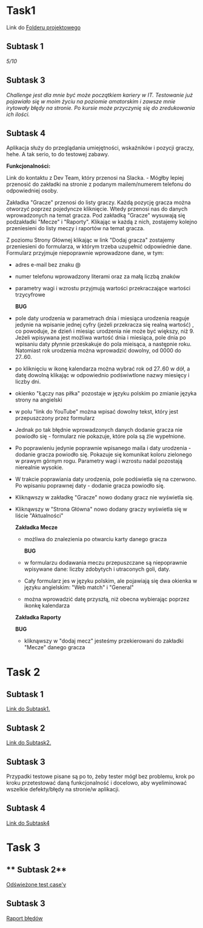 # Task1 

Link do [Folderu projektowego](https://drive.google.com/drive/folders/1c4sKS66uCayTp5wvnn-Ec3eMAT5dYItf?usp=drive_link)


## **Subtask 1**

*5/10*


## **Subtask 3**

*Challenge jest dla mnie być może początkiem kariery w IT. Testowanie już pojawiało się w moim życiu na poziomie amatorskim i zawsze mnie irytowały błędy na stronie. Po kursie może przyczynię się do zredukowania ich ilości.*

## **Subtask 4**

Aplikacja służy do przeglądania umiejętności, wskaźników i pozycji graczy, hehe. A tak serio, to do testowej zabawy.

**Funkcjonalności:**

Link do kontaktu z Dev Team, który przenosi na Slacka. - Mógłby lepiej przenosić do zakładki na stronie z podanym mailem/numerem telefonu do odpowiedniej osoby.

Zakładka "Gracze" przenosi do listy graczy. Każdą pozycję gracza można otworzyć poprzez pojedyncze kliknięcie. Wtedy przenosi nas do danych wprowadzonych na temat gracza. Pod zakładką "Gracze" wysuwają się podzakładki "Mecze" i "Raporty". Klikając w każdą z nich, zostajemy kolejno przeniesieni do listy meczy i raportów na temat gracza.

Z poziomu Strony Głównej klikając w link "Dodaj gracza" zostajemy przeniesieni do formularza, w którym trzeba uzupełnić odpowiednie dane. Formularz przyjmuje niepoprawnie wprowadzone dane, w tym: 

- adres e-mail bez znaku @

- numer telefonu wprowadzony literami oraz za małą liczbą znaków

- parametry wagi i wzrostu przyjmują wartości przekraczające wartości trzycyfrowe

  **BUG**

- pole daty urodzenia w parametrach dnia i miesiąca urodzenia reaguje jedynie na wpisanie jednej cyfry (jeżeli przekracza się realną wartość) , co powoduje, że dzień i miesiąc urodzenia nie może być większy, niż 9. Jeżeli wpisywana jest możliwa wartość dnia i miesiąca, pole dnia po wpisaniu daty płynnie przeskakuje do pola mieisąca, a następnie roku. Natomiast rok urodzenia można wprowadzić dowolny, od 0000 do 27..60.
  
- po kliknięciu w ikonę kalendarza można wybrać rok od 27..60 w dół, a datę dowolną klikając w odpowiednio podświwtlone nazwy miesięcy i liczby dni.

- okienko "Łączy nas piłka" pozostaje w języku polskim po zmianie języka strony na angielski
  
- w polu "link do YouTube" można wpisać dowolny tekst, który jest przepuszczony przez formularz

- Jednak po tak błędnie wprowadzonych danych dodanie gracza nie powiodło się - formularz nie pokazuje, które pola są źle wypełnione.

- Po poprawieniu jedynie poprawnie wpisanego maila i daty urodzenia - dodanie gracza powiodło się. Pokazuje się komunikat koloru zielonego w prawym górnym rogu. Parametry wagi i wzrostu nadal pozostają nierealnie wysokie.
  
- W trakcie poprawiania daty urodzenia, pole podświetla się na czerwono. Po wpisaniu poprawnej daty - dodanie gracza powiodło się.
  
- Kliknąwszy w zakładkę "Gracze" nowo dodany gracz nie wyświetla się.
  
- Kliknąwszy w "Strona Główna" nowo dodany graczy wyświetla się w liście "Aktualności"

  **Zakładka Mecze**

  - możliwa do znalezienia po otwarciu karty danego gracza
 
    **BUG**
    
  - w formularzu dodawania meczu przepuszczane są niepoprawnie wpisywane dane: liczby zdobytych i utraconych goli, daty.
 
  - Cały formularz jes w języku polskim, ale pojawiają się dwa okienka w języku angielskim: "Web match" i "General"
 
  - można wprowadzić datę przyszłą, niż obecna wybierając poprzez ikonkę kalendarza
 
  **Zakładka Raporty**

  **BUG**

  - kliknąwszy w "dodaj mecz" jesteśmy przekierowani do zakładki "Mecze" danego gracza
 

# Task 2

## **Subtask 1**

[Link do Subtask1.](https://docs.google.com/spreadsheets/d/1T3_R22yGdqxJsbpXPG28u_gK6QOLF6qPWk_xrSxX5rE/edit?usp=drive_link)


## **Subtask 2**

[Link do Subtask2.](https://docs.google.com/document/d/106BkGkVR6ybQhSErXewnJ49jk-t8r5nKzeorQRtviko/edit?usp=drive_link)


## **Subtask 3**

Przypadki testowe pisane są po to, żeby tester mógł bez problemu, krok po kroku przetestować daną funkcjonalność i docelowo, aby wyeliminować wszelkie defekty/błędy na stronie/w aplikacji.

## **Subtask 4**

[Link do Subtask4](https://docs.google.com/spreadsheets/d/15VfjP6AsxuIDrHiARE14TpvZYTjIqo8LWIOzHe5AiLE/edit?usp=sharing)


# Task 3

## ** Subtask 2**

[Odświeżone test case'y](https://docs.google.com/document/d/106BkGkVR6ybQhSErXewnJ49jk-t8r5nKzeorQRtviko/edit?usp=drive_link)

## **Subtask 3**

[Raport błędów](https://docs.google.com/document/d/1tA4LZHMmo20s-RcLRZ7eAZTM_g4U8caUtoYuNz30HnU/edit?usp=drive_link)



